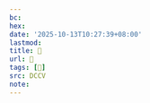 ```yaml
---
bc:
hex:
date: '2025-10-13T10:27:39+08:00'
lastmod:
title: 􅈺
url: 􅈺
tags: [𩋾]
src: DCCV
note:
---
```

